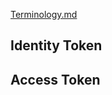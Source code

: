 [Terminology.md](https://identityserver4.readthedocs.io/en/release/intro/terminology.html)


## Identity Token


## Access Token

